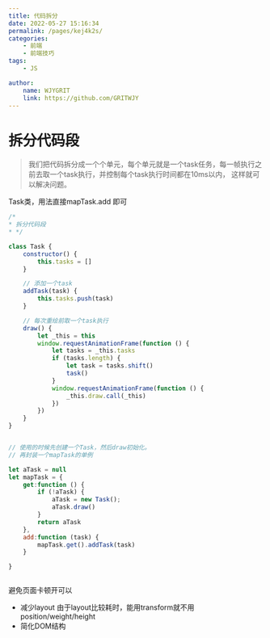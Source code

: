```yaml
---
title: 代码拆分
date: 2022-05-27 15:16:34
permalink: /pages/kej4k2s/
categories:
    - 前端
    - 前端技巧
tags:
    - JS

author:
    name: WJYGRIT
    link: https://github.com/GRITWJY
---
```


# 拆分代码段 


> 我们把代码拆分成一个个单元，每个单元就是一个task任务，每一帧执行之前去取一个task执行，并控制每个task执行时间都在10ms以内，
这样就可以解决问题。

Task类，用法直接mapTask.add 即可
```javascript
/*
* 拆分代码段
* */

class Task {
	constructor() {
		this.tasks = []
	}

	// 添加一个task
	addTask(task) {
		this.tasks.push(task)
	}

	// 每次重绘前取一个task执行
	draw() {
		let _this = this
		window.requestAnimationFrame(function () {
			let tasks = _this.tasks
			if (tasks.length) {
				let task = tasks.shift()
				task()
			}
			window.requestAnimationFrame(function () {
				_this.draw.call(_this)
			})
		})
	}
}


// 使用的时候先创建一个Task，然后draw初始化。
// 再封装一个mapTask的单例

let aTask = null
let mapTask = {
	get:function () {
		if (!aTask) {
			aTask = new Task();
			aTask.draw()
		}
		return aTask
	},
	add:function (task) {
		mapTask.get().addTask(task)
	}

}



```

避免页面卡顿开可以
- 减少layout
  由于layout比较耗时，能用transform就不用position/weight/height
- 简化DOM结构
  

